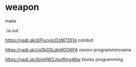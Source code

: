 # weapon


make

./a.out


https://yadi.sk/d/PucyscDzM7351g  colobot



https://yadi.sk/i/x0kSSLdm9OO6FA   osnovi programmirovania





https://yadi.sk/d/mHW2Jpuffmg46w   books programming
